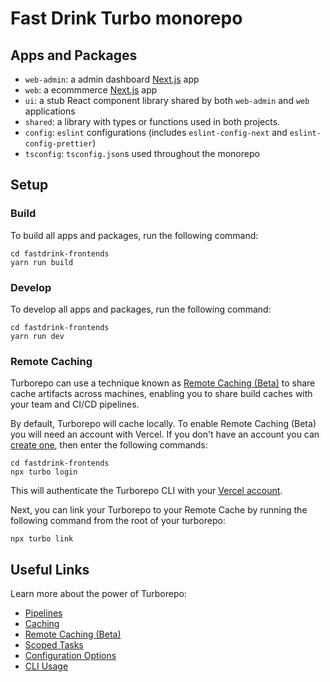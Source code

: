 # Fast Drink Turbo monorepo

## Apps and Packages

- `web-admin`: a admin dashboard [Next.js](https://nextjs.org) app
- `web`: a ecommmerce [Next.js](https://nextjs.org) app
- `ui`: a stub React component library shared by both `web-admin` and `web` applications
- `shared`: a library with types or functions used in both projects.
- `config`: `eslint` configurations (includes `eslint-config-next` and `eslint-config-prettier`)
- `tsconfig`: `tsconfig.json`s used throughout the monorepo

## Setup

### Build

To build all apps and packages, run the following command:

```
cd fastdrink-frontends
yarn run build
```

### Develop

To develop all apps and packages, run the following command:

```
cd fastdrink-frontends
yarn run dev
```

### Remote Caching

Turborepo can use a technique known as [Remote Caching (Beta)](https://turborepo.org/docs/features/remote-caching) to share cache artifacts across machines, enabling you to share build caches with your team and CI/CD pipelines.

By default, Turborepo will cache locally. To enable Remote Caching (Beta) you will need an account with Vercel. If you don't have an account you can [create one](https://vercel.com/signup), then enter the following commands:

```
cd fastdrink-frontends
npx turbo login
```

This will authenticate the Turborepo CLI with your [Vercel account](https://vercel.com/docs/concepts/personal-accounts/overview).

Next, you can link your Turborepo to your Remote Cache by running the following command from the root of your turborepo:

```
npx turbo link
```

## Useful Links

Learn more about the power of Turborepo:

- [Pipelines](https://turborepo.org/docs/features/pipelines)
- [Caching](https://turborepo.org/docs/features/caching)
- [Remote Caching (Beta)](https://turborepo.org/docs/features/remote-caching)
- [Scoped Tasks](https://turborepo.org/docs/features/scopes)
- [Configuration Options](https://turborepo.org/docs/reference/configuration)
- [CLI Usage](https://turborepo.org/docs/reference/command-line-reference)

